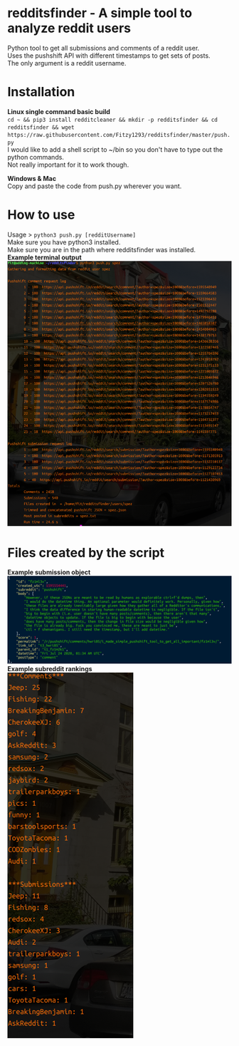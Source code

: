 # redditsfinder - A simple tool to analyze reddit users
Python tool to get all submissions and comments of a reddit user. \
Uses the pushshift API with different timestamps to get sets of posts. \
The only argument is a reddit username. 

# Installation 
**Linux single command basic build**\
`cd ~ && pip3 install redditcleaner && mkdir -p redditsfinder && cd redditsfinder && wget https://raw.githubusercontent.com/Fitzy1293/redditsfinder/master/push.py`\
I would like to add a shell script to ~/bin so you don't have to type out the python commands.\
Not really important for it to work though.

**Windows & Mac**\
Copy and paste the code from push.py wherever you want. 





# How to use
Usage > `python3 push.py [redditUsername]` \
Make sure you have python3 installed.\
Make sure you are in the path where redditsfinder was installed. \
**Example terminal output**\
![Alt text](runScript.png?raw=true "Optional Title")

# Files created by the script
**Example submission object**
![Alt text](genericObject.png "Optional Title") \
**Example subreddit rankings**\
![Alt text](rank.png?raw=true "Optional Title")

